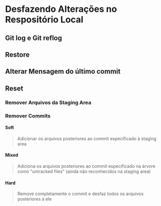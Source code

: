 # Desfazendo Alterações no Respositório Local

## Git log e Git reflog
## Restore

## Alterar Mensagem do último commit

## Reset 

### Remover Arquivos da Staging Area

### Remover Commits
#### Soft
> Adicionar os arquivos posteriores ao commit específicado à staging area
#### Mixed
> Adiciona os arquivos posteriores ao commit especificado na árvore como "untracked files" (ainda não reconhecidos na staging area)
#### Hard
> Remove completamente o commit e desfaz todos os arquivos posteriores à ele